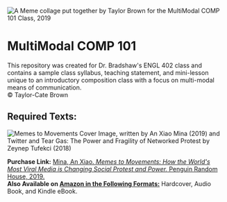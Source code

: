![A Meme collage put together by Taylor Brown for the MultiModal COMP 101 Class, 2019](https://raw.githubusercontent.com/taylorcate/MultiModal_COMP101/master/MemeCollage_MultiModalCOMP101.png)

# MultiModal COMP 101
This repository was created for Dr. Bradshaw's ENGL 402 class and contains a sample class syllabus, teaching statement, and mini-lesson unique to an introductory composition class with a focus on multi-modal means of communication.   
© Taylor-Cate Brown 

## Required Texts: 
![Memes to Movements Cover Image, written by An Xiao Mina (2019) and Twitter and Tear Gas: The Power and Fragility of Networked Protest by Zeynep Tufekci (2018)](https://raw.githubusercontent.com/taylorcate/MultiModal_COMP101/master/MemesToMovements_Cover.jpg)  

**Purchase Link:** [Mina, An Xiao. _Memes to Movements: How the World's Most Viral Media is Changing Social Protest and Power._ Penguin Random House, 2019.](https://raw.githubusercontent.com/taylorcate/MultiModal_COMP101/master/RequiredTexts_Readme_pic.png)  
**Also Available on [Amazon in the Following Formats:](https://www.amazon.com/Memes-Movements-Worlds-Changing-Protest-ebook/dp/B07C6H7BYH)** Hardcover, Audio Book, and Kindle eBook.
